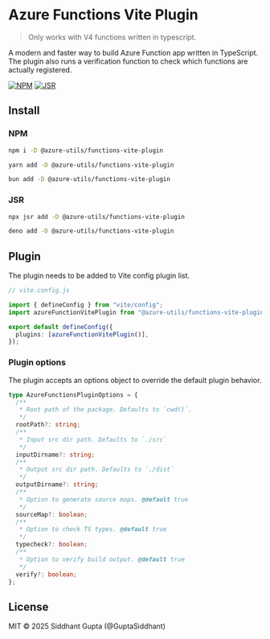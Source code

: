 # Azure Functions Vite Plugin

> Only works with V4 functions written in typescript.

A modern and faster way to build Azure Function app written in TypeScript. The plugin also runs a verification function to check which functions are actually registered.

[![NPM](https://img.shields.io/npm/v/@azure-utils/functions-vite-plugin)](https://www.npmjs.com/package/@azure-utils/functions-vite-plugin)
[![JSR](https://jsr.io/badges/@azure-utils/functions-vite-plugin)](https://jsr.io/badges/@azure-utils/functions-vite-plugin)

## Install

### NPM

```sh
npm i -D @azure-utils/functions-vite-plugin
```

```sh
yarn add -D @azure-utils/functions-vite-plugin
```

```sh
bun add -D @azure-utils/functions-vite-plugin
```

### JSR

```sh
npx jsr add -D @azure-utils/functions-vite-plugin
```

```sh
deno add -D @azure-utils/functions-vite-plugin
```

## Plugin

The plugin needs to be added to Vite config plugin list.

```ts
// vite.config.js

import { defineConfig } from "vite/config";
import azureFunctionVitePlugin from "@azure-utils/functions-vite-plugin";

export default defineConfig({
  plugins: [azureFunctionVitePlugin()],
});
```

### Plugin options

The plugin accepts an options object to override the default plugin behavior.

```ts
type AzureFunctionsPluginOptions = {
  /**
   * Root path of the package. Defaults to `cwd()`.
   */
  rootPath?: string;
  /**
   * Input src dir path. Defaults to `./src`
   */
  inputDirname?: string;
  /**
   * Output src dir path. Defaults to `./dist`
   */
  outputDirname?: string;
  /**
   * Option to generate source maps. @default true
   */
  sourceMap?: boolean;
  /**
   * Option to check TS types. @default true
   */
  typecheck?: boolean;
  /**
   * Option to verify build output. @default true
   */
  verify?: boolean;
};
```

## License

MIT © 2025 Siddhant Gupta (@GuptaSiddhant)
